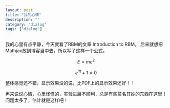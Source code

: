 ```yaml
---
layout: post
title: "我的心情"
description: ""
category: "dialog"
tags: ["dialog"]
---
```


我的心里有点平静，今天就看了RBM的文章 Introduction to RBM。
后来就想把Mathjax放到博客当中去，所以写了这样一个公式。

$$E = mc^2$$

$$e^{i\pi} + 1=0$$

整体感觉还不错，显示效果没的说，比PDF上的显示效果还好！！

再来说说心情，心里怪怪的，实验进展不顺利，总是有些莫名其妙的东西在这里！
问题太多了，估计就是这样吧！
